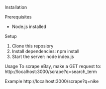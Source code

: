 Installation

Prerequisites
- Node.js installed

Setup
1. Clone this reposiory
2. Install dependencies: npm install
3. Start the server: node index.js

Usage 
To scrape eBay, make a GET request to: http://localhost:3000/scrape?q=search_term

Example
http://localhost:3000/scrape?q=nike